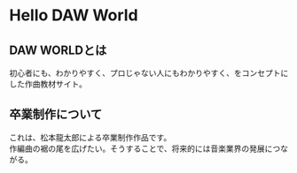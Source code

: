 # Hello DAW World

## DAW WORLDとは
初心者にも、わかりやすく、プロじゃない人にもわかりやすく、をコンセプトにした作曲教材サイト。

## 卒業制作について
これは、松本龍太郎による卒業制作作品です。<br />
作編曲の裾の尾を広げたい。そうすることで、将来的には音楽業界の発展につながる。
